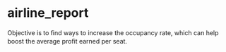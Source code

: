 # airline_report
Objective is to ﬁnd ways to increase the occupancy rate, which can help boost the average proﬁt earned per seat.
